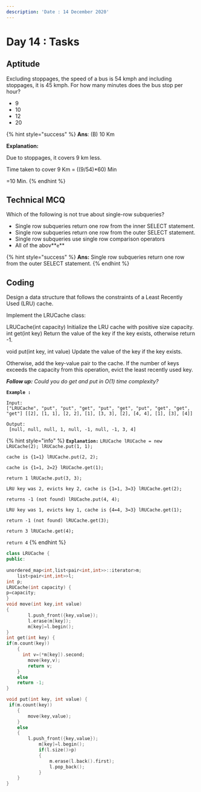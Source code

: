 ```yaml
---
description: 'Date : 14 December 2020'
---
```


# Day 14 : Tasks

## Aptitude

Excluding stoppages, the speed of a bus is 54 kmph and including stoppages, it is 45 kmph. For how many minutes does the bus stop per hour? 

* 9
* 10
* 12
* 20

{% hint style="success" %}
**Ans**: \(B\) 10 Km

**Explanation:**

Due to stoppages, it covers 9 km less.

Time taken to cover 9 Km = \(\(9/54\)\*60\) Min

=10 Min.
{% endhint %}

## Technical MCQ

Which of the following is not true about single-row subqueries? 

* Single row subqueries return one row from the inner SELECT statement.
* Single row subqueries return one row from the outer SELECT statement.
* Single row subqueries use single row comparison operators
* All of the abov**`e`**

{% hint style="success" %}
**Ans:** Single row subqueries return one row from the outer SELECT statement.
{% endhint %}

## Coding

Design a data structure that follows the constraints of a Least Recently Used \(LRU\) cache.

Implement the LRUCache class:

LRUCache\(int capacity\) Initialize the LRU cache with positive size capacity. int get\(int key\) Return the value of the key if the key exists, otherwise return -1. 

void put\(int key, int value\) Update the value of the key if the key exists. 

Otherwise, add the key-value pair to the cache. If the number of keys exceeds the capacity from this operation, evict the least recently used key. 

_**Follow up:** Could you do get and put in O\(1\) time complexity?_

**`Example :`**

```text
Input:
["LRUCache", "put", "put", "get", "put", "get", "put", "get", "get", "get"] [[2], [1, 1], [2, 2], [1], [3, 3], [2], [4, 4], [1], [3], [4]] 

Output:
 [null, null, null, 1, null, -1, null, -1, 3, 4]
```

{% hint style="info" %}
**`Explanation:`**  `LRUCache lRUCache = new LRUCache(2); lRUCache.put(1, 1);` 

 `cache is {1=1} lRUCache.put(2, 2);` 

 `cache is {1=1, 2=2} lRUCache.get(1);` 

 `return 1 lRUCache.put(3, 3);` 

 `LRU key was 2, evicts key 2, cache is {1=1, 3=3} lRUCache.get(2);` 

 `returns -1 (not found) lRUCache.put(4, 4);` 

 `LRU key was 1, evicts key 1, cache is {4=4, 3=3} lRUCache.get(1);` 

 `return -1 (not found) lRUCache.get(3);` 

 `return 3 lRUCache.get(4);` 

 `return 4`
{% endhint %}

```cpp
class LRUCache {
public:
   
unordered_map<int,list<pair<int,int>>::iterator>m;
    list<pair<int,int>>l;
int p;
LRUCache(int capacity) {
p=capacity;
}
void move(int key,int value)
{
        l.push_front({key,value});
        l.erase(m[key]);
        m[key]=l.begin();
}
int get(int key) {
if(m.count(key))
    {
      int v=(*m[key]).second;
        move(key,v);
        return v;
    }
    else
    return -1;
}

void put(int key, int value) {
 if(m.count(key))
    {
        move(key,value);
    }
    else 
    {
        l.push_front({key,value});
            m[key]=l.begin();
            if(l.size()>p)
            {
                m.erase(l.back().first);
                l.pop_back();
            }
    }
}
```

